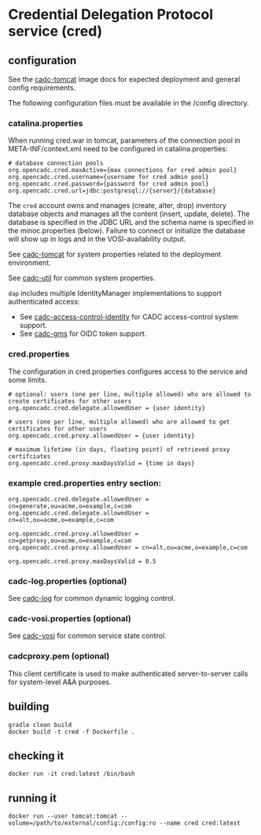 # Credential Delegation Protocol service (cred)

## configuration
See the <a href="https://github.com/opencadc/docker-base/tree/master/cadc-tomcat">cadc-tomcat</a> image docs 
for expected deployment and general config requirements.

The following configuration files must be available in the /config directory.

### catalina.properties
When running cred.war in tomcat, parameters of the connection pool in META-INF/context.xml need
to be configured in catalina.properties:
```
# database connection pools
org.opencadc.cred.maxActive={max connections for cred admin pool}
org.opencadc.cred.username={username for cred admin pool}
org.opencadc.cred.password={password for cred admin pool}
org.opencadc.cred.url=jdbc:postgresql://{server}/{database}
```

The `cred` account owns and manages (create, alter, drop) inventory database objects and manages
all the content (insert, update, delete). The database is specified in the JDBC URL and the schema 
name is specified in the minoc.properties (below). Failure to connect or initialize the database 
will show up in logs and in the VOSI-availability output.

See <a href="https://github.com/opencadc/docker-base/tree/master/cadc-tomcat">cadc-tomcat</a>
for system properties related to the deployment environment.

See <a href="https://github.com/opencadc/core/tree/master/cadc-util">cadc-util</a>
for common system properties.

`dap` includes multiple IdentityManager implementations to support authenticated access:
 - See <a href="https://github.com/opencadc/ac/tree/master/cadc-access-control-identity">cadc-access-control-identity</a> for CADC access-control system support.
 - See <a href="https://github.com/opencadc/ac/tree/master/cadc-gms">cadc-gms</a> for OIDC token support.

### cred.properties

The configuration in cred.properties configures access to the service and some limits.

```
# optional: users (one per line, multiple allowed) who are allowed to create certificates for other users
org.opencadc.cred.delegate.allowedUser = {user identity}

# users (one per line, multiple allowed) who are allowed to get certificates for other users
org.opencadc.cred.proxy.allowedUser = {user identity}

# maximum lifetime (in days, floating point) of retrieved proxy certifciates
org.opencadc.cred.proxy.maxDaysValid = {time in days}
```

### example cred.properties entry section:
```
org.opencadc.cred.delegate.allowedUser = cn=generate,ou=acme,o=example,c=com 
org.opencadc.cred.delegate.allowedUser = cn=alt,ou=acme,o=example,c=com

org.opencadc.cred.proxy.allowedUser = cn=getproxy,ou=acme,o=example,c=com
org.opencadc.cred.proxy.allowedUser = cn=alt,ou=acme,o=example,c=com

org.opencadc.cred.proxy.maxDaysValid = 0.5
```

### cadc-log.properties (optional)
See <a href="https://github.com/opencadc/core/tree/master/cadc-log">cadc-log</a> for common 
dynamic logging control.

### cadc-vosi.properties (optional)
See <a href="https://github.com/opencadc/reg/tree/master/cadc-vosi">cadc-vosi</a> for common 
service state control.

### cadcproxy.pem (optional)
This client certificate is used to make authenticated server-to-server calls for system-level A&A purposes.

## building
```
gradle clean build
docker build -t cred -f Dockerfile .
```

## checking it
```
docker run -it cred:latest /bin/bash
```

## running it
```
docker run --user tomcat:tomcat --volume=/path/to/external/config:/config:ro --name cred cred:latest
```


